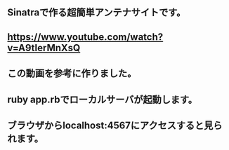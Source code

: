 ## Sinatraで作る超簡単アンテナサイトです。
## https://www.youtube.com/watch?v=A9tIerMnXsQ
## この動画を参考に作りました。
## ruby app.rbでローカルサーバが起動します。
## ブラウザからlocalhost:4567にアクセスすると見られます。
